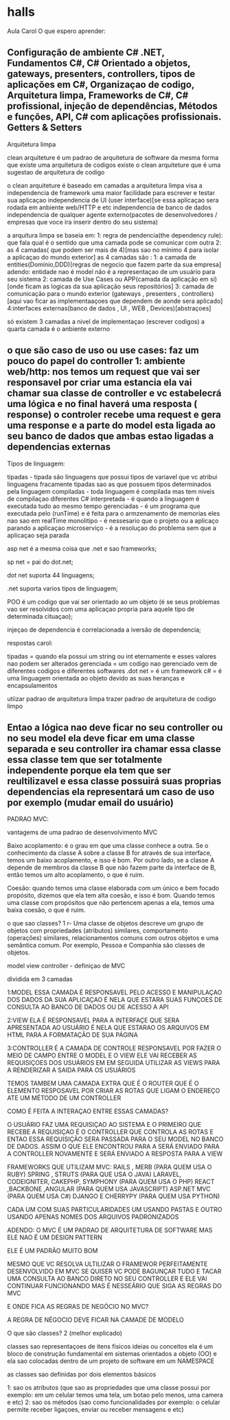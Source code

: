 # halls
Aula Carol
O que espero aprender:

Configuração de ambiente C# .NET,
Fundamentos C#,
C# Orientado a objetos,
gateways,
presenters,
controllers,
tipos de aplicações em C#,
Organizaçao de codigo,
Arquitetura limpa,
Frameworks de C#,
C# profissional,
injeção de dependências,
Métodos e funções,
API,
C# com aplicações profissionais.
Getters & Setters
----------------------------------------------------------------------------------------------------------------------
Arquitetura limpa


clean arquiteture é um padrao de arquitetura de software
da mesma forma que existe uma arquitetura de codigos existe o clean arquiteture que é uma sugestao de arquitetura de codigo


o clean arquiteture é baseado em camadas
a arquitetura limpa visa a independencia de framework
uma maior facilidade para escrever e testar sua aplicaçao
independencia de UI (user interface)[se essa aplicaçao sera rodada em anbiente web/HTTP e etc
independencia de banco de dados
independencia de qualquer agente externo(pacotes de desenvolvedores / empresas que voce ira inserir dentro do seu sistema)

a arquitura limpa se baseia em:
1: regra de pendencia(the dependency rule): que fala qual é o sentido que uma camada pode se comunicar com outra
2: as 4 camadas( que podem ser mais de 4)[mas sao no mínimo 4 para isolar a aplicaçao do mundo exterior]
as 4 camadas são : 
1: a camada de entities(Domínio,DDD)[regras de negocio que fazem parte da sua empresa] adendo: entidade nao é model não é a representaçao de um usuário para seu sistema
2: camada de Use Cases ou APP(camada da aplicação em si)[onde ficam as logicas da sua aplicação seus repositórios]
3: camada de comunicação para o mundo exterior (gateways , presenters , controllers)[aqui vao ficar as implementaaçoes que dependem de aonde sera aplicado]
4:interfaces externas(banco de dados , UI , WEB , Devices)[abstraçoes]

só existem 3 camadas a nivel de implementaçao (escrever codigos) a quarta camada é o anbiente externo


o que são caso de uso ou use cases:
faz um pouco do papel do controller 
1: ambiente web/http: nos temos um request que vai ser responsavel por criar uma estancia ela vai chamar sua classe de controller e vc estabelecrá uma lógica e no final haverá uma resposta ( response)
o controler recebe uma request e gera uma response 
e a parte do model esta ligada ao seu banco de dados
que ambas estao ligadas a dependencias externas
--------------------------------------------------------------------------------------------------------------------------------------
Tipos de linguagem:



tipadas - tipada são linguagens que possui tipos de variavel que vc atribui
linguagens fracamente tipadas sao as que possuem tipos determinados pela linguagem
compiladas -  toda linguagem é compilada mas tem niveis de compilaçao diferentes C#
interpretada - é quando a linguagem é executada tudo ao mesmo tempo
gerenciadas - é um programa que executada pelo (runTime) e é feita para o armzenamento de memorias eles nao sao em realTime
monolitipo - é nessesario que o projeto ou a aplicaço parando a aplicaçao 
microserviço - é a resoluçao do problema sem que a aplicaçao seja parada


asp net é a mesma coisa que .net e sao frameworks;

sp net = pai do dot.net;

dot net suporta 44 linguagens;

.net suporta varios tipos de linguagem;

POO é um codigo que vai ser orientado ao um objeto (é se seus problemas vao ser resolvidos com uma aplicaçao propria para aquele tipo de determinada cituaçao);

injeçao de dependencia é correlacionada a iversão de dependencia;


respostas carol:


tipadas = quando ela possui um string  ou int eternamente e esses valores nao podem ser alterados
gerenciada = um codigo nao gerenciado vem de diferentes codigos e diferentes softwares
.dot net = é um framework
c# = é uma linguagem orientada ao objeto devido as suas heranças e encapsulamentos

utiizar padrao de arquitetura limpa 
trazer padrao de arquitetura de codigo limpo
 

Entao a lógica nao deve ficar no seu controller ou no seu model ela deve ficar em uma classe separada e seu controller ira chamar essa classe
essa classe tem que ser totalmente independente porque ela tem que ser reultilizavel e essa classe possuirá suas proprias dependencias ela representará um caso de uso por exemplo (mudar email do usuário)
-----------------------------------------------------------------------------------------------------------------------------------------
PADRAO MVC:

vantagems de uma padrao de desenvolvimento MVC 

Baixo acoplamento: é o grau em que uma classe conhece a outra. Se o conhecimento da classe A sobre a classe B for através de sua interface,
 temos um baixo acoplamento, e isso é bom. Por outro lado, se a classe A depende de membros da classe B que não fazem parte da interface de B,
 então temos um alto acoplamento, o que é ruim.

Coesão: quando temos uma classe elaborada com um único e bem focado propósito, dizemos que ela tem alta coesão, e isso é bom.
 Quando temos uma classe com propósitos que não pertencem apenas a ela, temos uma baixa coesão, o que é ruim. 



o que sao classes? 1
r- Uma classe de objetos descreve um grupo de objetos com propriedades (atributos) similares,
 comportamento (operações) similares, relacionamentos comuns com outros objetos e uma semântica comum.
 Por exemplo, Pessoa e Companhia são classes de objetos.



model view controller - definiçao de MVC

dividida em 3 camadas 

1:MODEL ESSA CAMADA É RESPONSAVEL PELO ACESSO E MANIPULAÇAO DOS DADOS DA SUA APLICAÇAO É NELA QUE ESTARA SUAS FUNÇOES DE CONSULTA AO BANCO DE DADOS OU DE ACESSO A API 

2:VIEW ELA É RESPONSAVEL PARA A INTERFAÇE QUE SERA APRESENTADA AO USUÁRIO É NELA QUE ESTARAO OS ARQUIVOS EM HTML PARA A FORMATAÇÃO DE SUA PÁGINA

3:CONTROLLER É  A CAMADA DE CONTROLE RESPONSAVEL POR FAZER O MEIO DE CAMPO ENTRE O MODEL E O VIEW ELE VAI RECEBER AS REQUISIÇOES DOS USUÁRIOS EM EM SEGUIDA UTILIZAR AS VIEWS PARA A RENDERIZAR A SAIDA PARA OS USUÁRIOS

TEMOS TAMBEM UMA CAMADA EXTRA QUE É O ROUTER QUE É O ELEMENTO RESPOSAVEL POR CRIAR AS ROTAS QUE LIGAM O ENDEREÇO ATE UM MÉTODO DE UM CONTROLLER


COMO É FEITA A INTERAÇAO ENTRE ESSAS CAMADAS?

O USUÁRIO FAZ UMA REQUISIÇAO AO SISTEMA 
E O PRIMEIRO QUE RECEBE A REQUISIÇAO É O CONTROLLER QUE CONTROLA AS ROTAS E ENTAO ESSA REQUISIÇÃO SERA PASSADA PARA O SEU MODEL NO BANCO DE DADOS. ASSIM O QUE ELE ENCONTROU PARA A SERÁ ENVIADO PARA A CONTROLLER NOVAMENTE E SERÁ ENVIADO A RESPOSTA PARA A VIEW


FRAMEWORKS QUE UTILIZAM MVC: RAILS , MERB (PARA QUEM USA O RUBY)
SPRING , STRUTS (PARA QUE USA O JAVA)
LARAVEL, CODEIGNITER, CAKEPHP, SYMPHONY (PARA QUEM USA O PHP)
REACT ,BACKBONE ,ANGULAR (PARA QUEM USA JAVASCRIPT)
ASP.NET MVC (PARA QUEM USA C#)
DJANGO E CHERRYPY (PARA QUEM USA PYTHON)

CADA UM COM SUAS PARTICULARIDADES UM USANDO PASTAS E OUTRO USANDO APENAS NOMES DOS ARQUIVOS PADRONIZADOS


ADENDO: O MVC É UM PADRAO DE ARQUITETURA DE SOFTWARE MAS ELE NAO É UM DESIGN PATTERN 

ELE É UM PADRÃO MUITO BOM 

MESMO QUE VC  RESOLVA ULTILIZAR O FRAMEWOR PERFEITAMENTE DESENVOLVIDO EM MVC SE QUISER VC PODE BAGUNÇAR TUDO E TACAR UMA CONSULTA AO BANCO DIRETO NO SEU CONTROLLER 
E ELE VAI CONTINUAR FUNCIONANDO MAS É NESSEÁRIO QUE SIGA AS REGRAS DO MVC

E ONDE FICA AS REGRAS DE NEGÓCIO NO MVC?

A REGRA DE NÉGOCIO DEVE FICAR NA CAMADE DE MODELO

O que são classes? 2 (melhor explicado)

classes sao representaçoes de itens fisicos ideias ou conceitos 
ela é um bloco de construção fundamental em sistemas orientados a objeto (OO) 
e ela sao colocadas dentro de um projeto de software em um NAMESPACE


as classes sao definidas por dois elementos básicos 

1: sao os atributos (que sao as propriedades que uma classe possui por exemplo: em um celular temos uma tela, um botao pelo menos, uma camera e etc)
2: sao os métodos (sao como funcionalidades por exemplo: o celular permite receber ligaçoes, enviar ou receber mensagens e etc)








